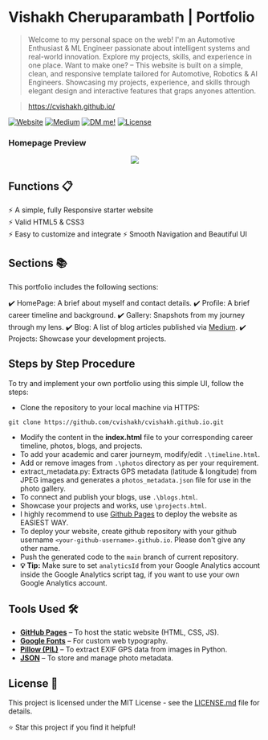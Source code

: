 # Vishakh Cheruparambath | Portfolio 
> Welcome to my personal space on the web! I'm an Automotive Enthusiast & ML Engineer passionate about intelligent systems and real-world innovation. Explore my projects, skills, and experience in one place. 
Want to make one? – This website is built on a simple, clean, and responsive template tailored for Automotive, Robotics & AI Engineers. Showcasing my projects, experience, and skills through elegant design and interactive features that graps anyones attention.

> https://cvishakh.github.io/

[![Website](https://img.shields.io/website?label=Vishakh%27s%20Portfolio&style=flat-square&url=https%3A%2F%2Fcvishakh.github.io)](https://cvishakh.github.io/)
[![Medium](https://img.shields.io/badge/Medium-Follow-black?style=flat-square&logo=medium)](https://medium.com/@cvishakh)
[![DM me!](https://img.shields.io/badge/ask%20me-linkedin-1abc9c.svg)](https://www.linkedin.com/in/cvishakh/)
[![License](http://img.shields.io/:license-mit-blue.svg?style=flat-square)](http://badges.mit-license.org)

### Homepage Preview
<p align="center"> 
  <kbd>
    <a href="https://cvishakh.github.io/" target="_blank"><img src="samples/web_preview.gif">
  </a>
  </kbd>
</p>

## Functions 📋
⚡️ A simple, fully Responsive starter website\
⚡️ Valid HTML5 & CSS3\
⚡️ Easy to customize and integrate
⚡️ Smooth Navigation and Beautiful UI

## Sections 📚
This portfolio includes the following sections:

✔️ HomePage: A brief about myself and contact details.
✔️ Profile: A brief career timeline and background.
✔️ Gallery: Snapshots from my journey through my lens.
✔️ Blog: A list of blog articles published via [Medium](https://medium.com/).
✔️ Projects: Showcase your development projects.


## Steps by Step Procedure
To try and implement your own portfolio using this simple UI, follow the steps:
- Clone the repository to your local machine via HTTPS:
```
git clone https://github.com/cvishakh/cvishakh.github.io.git
```

- Modify the content in the <b>index.html</b> file to your corresponding career timeline, photos, blogs, and projects.
- To add your academic and carer journeym, modify/edit `.\timeline.html`. 
- Add or remove images from `.\photos` directory as per your requirement.
- extract_metadata.py: Extracts GPS metadata (latitude & longitude) from JPEG images and generates a `photos_metadata.json` file for use in the photo gallery.
- To connect and publish your blogs, use `.\blogs.html`.
- Showcase your projects and works, use `\projects.html`.
- I highly recommend to use [Github Pages](https://create-react-app.dev/docs/deployment/#github-pages) to deploy the website as EASIEST WAY.
- To deploy your website, create github repository with your github username `<your-github-username>.github.io`. Please don't give any other name.
- Push the generated code to the `main` branch of current repository.
- <b>💡 Tip:</b> Make sure to set `analyticsId` from your Google Analytics account inside the Google Analytics script tag, if you want to use your own Google Analytics account.


## Tools Used 🛠️
* **[GitHub Pages](https://pages.github.com/)** – To host the static website (HTML, CSS, JS).
* **[Google Fonts](https://fonts.google.com/)** – For custom web typography.
* **[Pillow (PIL)](https://python-pillow.org/)** – To extract EXIF GPS data from images in Python.
* **[JSON](https://www.json.org/json-en.html)** – To store and manage photo metadata.

## License 📄
This project is licensed under the MIT License - see the [LICENSE.md](./LICENSE) file for details.

⭐ Star this project if you find it helpful! 


